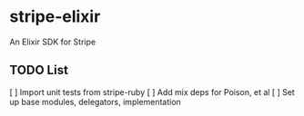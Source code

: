 # stripe-elixir
An Elixir SDK for Stripe

## TODO List
[ ] Import unit tests from stripe-ruby
[ ] Add mix deps for Poison, et al
[ ] Set up base modules, delegators, implementation
